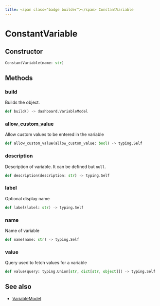 ```yaml
---
title: <span class="badge builder"></span> ConstantVariable
---
```

# <span class="badge builder"></span> ConstantVariable

## Constructor

```python
ConstantVariable(name: str)
```
## Methods

### <span class="badge object-method"></span> build

Builds the object.

```python
def build() -> dashboard.VariableModel
```

### <span class="badge object-method"></span> allow_custom_value

Allow custom values to be entered in the variable

```python
def allow_custom_value(allow_custom_value: bool) -> typing.Self
```

### <span class="badge object-method"></span> description

Description of variable. It can be defined but `null`.

```python
def description(description: str) -> typing.Self
```

### <span class="badge object-method"></span> label

Optional display name

```python
def label(label: str) -> typing.Self
```

### <span class="badge object-method"></span> name

Name of variable

```python
def name(name: str) -> typing.Self
```

### <span class="badge object-method"></span> value

Query used to fetch values for a variable

```python
def value(query: typing.Union[str, dict[str, object]]) -> typing.Self
```

## See also

 * <span class="badge object-type-class"></span> [VariableModel](./object-VariableModel.md)
